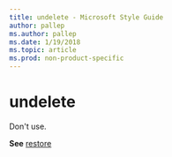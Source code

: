 ```yaml
---
title: undelete - Microsoft Style Guide
author: pallep
ms.author: pallep
ms.date: 1/19/2018
ms.topic: article
ms.prod: non-product-specific
---
```


# undelete

Don't use. 

**See** [restore](/style-guide/a-z-word-list-term-collections/r/restore)
